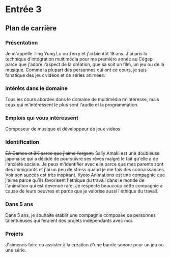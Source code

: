 # Entrée 3
## Plan de carrière

### Présentation
Je m'appelle Ting Yung Lu ou Terry et j'ai bientôt 18 ans. J'ai pris la technique d'intégration multimédia pour ma première année au Cégep parce que j'adore l'aspect de la création, que sa soit un film, un jeu ou de la musique. Comme la plupart des personnes qui ont ce cours, je suis fanatique des jeux vidéos et de séries animées.

### Intérêts dans le domaine
Tous les cours abordés dans le domaine de multimédia m'intéresse, mais ceux qui m'intéressent le plus sont l'audio et la programmation.

### Emplois qui vous intéressent
Composeur de musique et développeur de jeux vidéos

### Identification
~~EA Games et 2K parce que j'aime l'argent.~~ Sally Amaki est une doubleuse japonaise qui a décidé de poursuivre ses rêves malgré le fait qu'elle a de l'anxiété sociale. Je peux m'identifier avec elle parce que mes parents sont des immigrants et j'ai un peu de stress quand je me fais des connaissances. Voir son succès est très inspirant. Kyoto Animations est une compagnie que j'aime parce qu'ils favorisent l'éthique du travail dans le monde de l'animation qui est devenue rare. Je respecte beaucoup cette compagnie à cause de leurs oeuvres et parce que je valorise aussi l'éthique du travail.

### Dans 5 ans
Dans 5 ans, je souhaite établir une compagnie composée de personnes talentueuses qui feraient des projets indépendants avec moi. 

### Projets
J'aimerais faire ou assister à la création d'une bande sonore pour un jeu ou une série.
